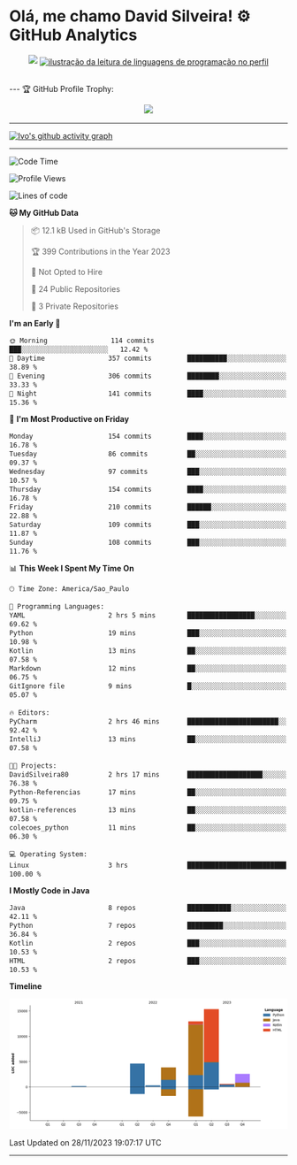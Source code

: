 
# Olá, me chamo David Silveira! ⚙️ GitHub Analytics

<div width="100%" align="center">
  <img  src="http://github-profile-summary-cards.vercel.app/api/cards/profile-details?username=DavidSilveira80&theme=transparent"/>
  <a href="https://github.com/Gurupreet" title="ilustração do mapeamento de linguagens">
  <img align="center" src="https://github-readme-stats.vercel.app/api/top-langs/?username=DavidSilveira80&theme=dracula&hide_langs_below=1" alt="ilustração da leitura de linguagens de programação no perfil"/>
</a>
</div>


<br />

--- 🏆 GitHub Profile Trophy:

<p align="center">
  <a
    href="https://github.com/ryo-ma/github-profile-trophy"
    title="repositório de troféus"
  >
    <img
      width="800"
      src="https://github-profile-trophy.vercel.app/?username=DavidSilveira80&column=8&theme=darkhub&no-frame=true&no-bg=true"
    />
  </a>
</p>

---
[![Ivo's github activity graph](https://github-readme-activity-graph.vercel.app/graph?username=DavidSilveira80&bg_color=0d1117&color=708090&line=139ae1&point=ffffff&area=true&hide_border=true)](https://github.com/ip681/)

---
<!--START_SECTION:waka-->
![Code Time](http://img.shields.io/badge/Code%20Time-89%20hrs%2023%20mins-blue)

![Profile Views](http://img.shields.io/badge/Profile%20Views-168-blue)

![Lines of code](https://img.shields.io/badge/From%20Hello%20World%20I%27ve%20Written-40.2%20thousand%20lines%20of%20code-blue)

**🐱 My GitHub Data** 

> 📦 12.1 kB Used in GitHub's Storage 
 > 
> 🏆 399 Contributions in the Year 2023
 > 
> 🚫 Not Opted to Hire
 > 
> 📜 24 Public Repositories 
 > 
> 🔑 3 Private Repositories 
 > 
**I'm an Early 🐤** 

```text
🌞 Morning                114 commits         ███░░░░░░░░░░░░░░░░░░░░░░   12.42 % 
🌆 Daytime                357 commits         ██████████░░░░░░░░░░░░░░░   38.89 % 
🌃 Evening                306 commits         ████████░░░░░░░░░░░░░░░░░   33.33 % 
🌙 Night                  141 commits         ████░░░░░░░░░░░░░░░░░░░░░   15.36 % 
```
📅 **I'm Most Productive on Friday** 

```text
Monday                   154 commits         ████░░░░░░░░░░░░░░░░░░░░░   16.78 % 
Tuesday                  86 commits          ██░░░░░░░░░░░░░░░░░░░░░░░   09.37 % 
Wednesday                97 commits          ███░░░░░░░░░░░░░░░░░░░░░░   10.57 % 
Thursday                 154 commits         ████░░░░░░░░░░░░░░░░░░░░░   16.78 % 
Friday                   210 commits         ██████░░░░░░░░░░░░░░░░░░░   22.88 % 
Saturday                 109 commits         ███░░░░░░░░░░░░░░░░░░░░░░   11.87 % 
Sunday                   108 commits         ███░░░░░░░░░░░░░░░░░░░░░░   11.76 % 
```


📊 **This Week I Spent My Time On** 

```text
🕑︎ Time Zone: America/Sao_Paulo

💬 Programming Languages: 
YAML                     2 hrs 5 mins        █████████████████░░░░░░░░   69.62 % 
Python                   19 mins             ███░░░░░░░░░░░░░░░░░░░░░░   10.98 % 
Kotlin                   13 mins             ██░░░░░░░░░░░░░░░░░░░░░░░   07.58 % 
Markdown                 12 mins             ██░░░░░░░░░░░░░░░░░░░░░░░   06.75 % 
GitIgnore file           9 mins              █░░░░░░░░░░░░░░░░░░░░░░░░   05.07 % 

🔥 Editors: 
PyCharm                  2 hrs 46 mins       ███████████████████████░░   92.42 % 
IntelliJ                 13 mins             ██░░░░░░░░░░░░░░░░░░░░░░░   07.58 % 

🐱‍💻 Projects: 
DavidSilveira80          2 hrs 17 mins       ███████████████████░░░░░░   76.38 % 
Python-Referencias       17 mins             ██░░░░░░░░░░░░░░░░░░░░░░░   09.75 % 
kotlin-references        13 mins             ██░░░░░░░░░░░░░░░░░░░░░░░   07.58 % 
colecoes_python          11 mins             ██░░░░░░░░░░░░░░░░░░░░░░░   06.30 % 

💻 Operating System: 
Linux                    3 hrs               █████████████████████████   100.00 % 
```

**I Mostly Code in Java** 

```text
Java                     8 repos             ███████████░░░░░░░░░░░░░░   42.11 % 
Python                   7 repos             █████████░░░░░░░░░░░░░░░░   36.84 % 
Kotlin                   2 repos             ███░░░░░░░░░░░░░░░░░░░░░░   10.53 % 
HTML                     2 repos             ███░░░░░░░░░░░░░░░░░░░░░░   10.53 % 
```



**Timeline**

![Lines of Code chart](https://raw.githubusercontent.com/DavidSilveira80/DavidSilveira80/master/assets/bar_graph.png)


 Last Updated on 28/11/2023 19:07:17 UTC
<!--END_SECTION:waka-->

---


